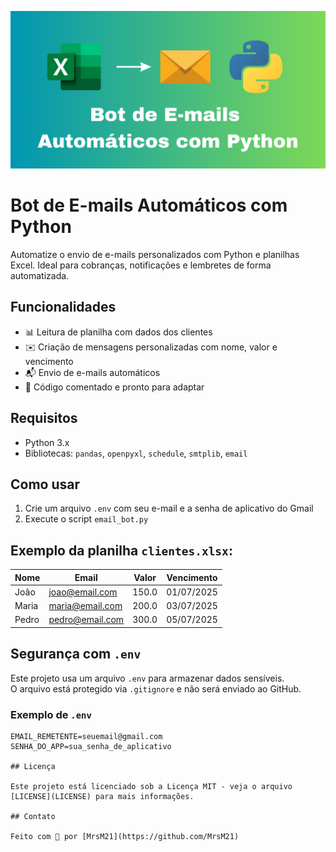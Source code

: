 ![Capa do Projeto](capa_nova.png)

# Bot de E-mails Automáticos com Python

Automatize o envio de e-mails personalizados com Python e planilhas Excel. Ideal para cobranças, notificações e lembretes de forma automatizada.

## Funcionalidades

- 📊 Leitura de planilha com dados dos clientes  
- ✉️ Criação de mensagens personalizadas com nome, valor e vencimento  
- 📬 Envio de e-mails automáticos  
- 🧩 Código comentado e pronto para adaptar  

## Requisitos

- Python 3.x  
- Bibliotecas: `pandas`, `openpyxl`, `schedule`, `smtplib`, `email`  

## Como usar

1. Crie um arquivo `.env` com seu e-mail e a senha de aplicativo do Gmail  
2. Execute o script `email_bot.py`  

## Exemplo da planilha `clientes.xlsx`:

| Nome  | Email           | Valor | Vencimento  |
|-------|------------------|--------|--------------|
| João  | joao@email.com   | 150.0  | 01/07/2025   |
| Maria | maria@email.com  | 200.0  | 03/07/2025   |
| Pedro | pedro@email.com  | 300.0  | 05/07/2025   |

## Segurança com `.env`

Este projeto usa um arquivo `.env` para armazenar dados sensíveis.  
O arquivo está protegido via `.gitignore` e não será enviado ao GitHub.

### Exemplo de `.env`

```env
EMAIL_REMETENTE=seuemail@gmail.com
SENHA_DO_APP=sua_senha_de_aplicativo

## Licença

Este projeto está licenciado sob a Licença MIT - veja o arquivo [LICENSE](LICENSE) para mais informações.

## Contato

Feito com 💙 por [MrsM21](https://github.com/MrsM21)


